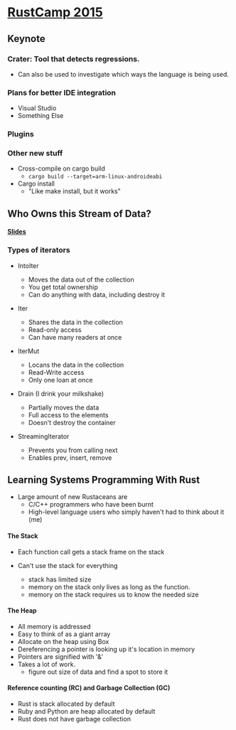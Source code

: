 # [RustCamp 2015](http://rustcamp.com/schedule.html)

## Keynote

### Crater: Tool that detects regressions.
  + Can also be used to investigate which ways the language is being used.

### Plans for better IDE integration
  + Visual Studio
  + Something Else

### Plugins
  
### Other new stuff
  + Cross-compile on cargo build
    + `cargo build --target=arm-linux-androideabi`
  + Cargo install
    + "Like make install, but it works"


## Who Owns this Stream of Data?

#### [Slides](http://cglab.ca/~abeinges/talks/iter/#0)

### Types of iterators
  + IntoIter
    + Moves the data out of the collection
    + You get total ownership
    + Can do anything with data, including destroy it
  + Iter
    + Shares the data in the collection
    + Read-only access
    + Can have many readers at once
  + IterMut 
    + Locans the data in the collection
    + Read-Write access
    + Only one loan at once
  + Drain (I drink your milkshake)
    + Partially moves the data
    + Full access to the elements
    + Doesn't destroy the container

  + StreamingIterator
    + Prevents you from calling next
    + Enables prev, insert, remove


## Learning Systems Programming With Rust

  + Large amount of new Rustaceans are 
    + C/C++ programmers who have been burnt
    + High-level language users who simply haven't had to think about it (me)

#### The Stack
  + Each function call gets a stack frame on the stack
  
  + Can't use the stack for everything
    + stack has limited size
    + memory on the stack only lives as long as the function.
    + memory on the stack requires us to know the needed size
  
#### The Heap
  + All memory is addressed
  + Easy to think of as a giant array
  + Allocate on the heap using Box<T>
  + Dereferencing a pointer is looking up it's location in memory
  + Pointers are signified with '&'
  + Takes a lot of work.
    + figure out size of data and find a spot to store it

#### Reference counting (RC) and Garbage Collection (GC)
  + Rust is stack allocated by default
  + Ruby and Python are heap allocated by default
  + Rust does not have garbage collection
  
  

  